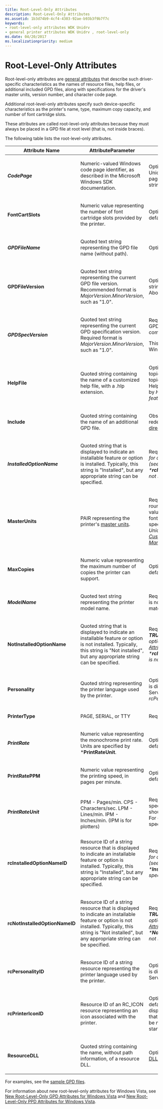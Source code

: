 ```yaml
---
title: Root-Level-Only Attributes
description: Root-Level-Only Attributes
ms.assetid: 1b3d74b9-4cf4-4303-92ae-b93b3f9b7f7c
keywords:
- root-level-only attributes WDK Unidrv
- general printer attributes WDK Unidrv , root-level-only
ms.date: 04/20/2017
ms.localizationpriority: medium
---
```


# Root-Level-Only Attributes





Root-level-only attributes are [general attributes](general-attributes.md) that describe such driver-specific characteristics as the names of resource files, help files, or additional included GPD files, along with specifications for the driver's master units, version number, and character code page.

Additional root-level-only attributes specify such device-specific characteristics as the printer's name, type, maximum copy capacity, and number of font cartridge slots.

These attributes are called root-level-only attributes because they must always be placed in a GPD file at root level (that is, not inside braces).

The following table lists the root-level-only attributes.

<table>
<colgroup>
<col width="33%" />
<col width="33%" />
<col width="33%" />
</colgroup>
<thead>
<tr class="header">
<th>Attribute Name</th>
<th>AttributeParameter</th>
<th>Comments</th>
</tr>
</thead>
<tbody>
<tr class="odd">
<td><p><em><strong>CodePage</strong></p></td>
<td><p>Numeric-valued Windows code page identifier, as described in the Microsoft Windows SDK documentation.</p></td>
<td><p>Optional. If not specified, Unicode is used. The code page is applied to all displayed strings.</p></td>
</tr>
<tr class="even">
<td><p></em><strong>FontCartSlots</strong></p></td>
<td><p>Numeric value representing the number of font cartridge slots provided by the printer.</p></td>
<td><p>Optional. If not specified, the default value is zero.</p></td>
</tr>
<tr class="odd">
<td><p><em><strong>GPDFileName</strong></p></td>
<td><p>Quoted text string representing the GPD file name (without path).</p></td>
<td><p>Optional.</p></td>
</tr>
<tr class="even">
<td><p></em><strong>GPDFileVersion</strong></p></td>
<td><p>Quoted text string representing the current GPD file version. Recommended format is <em>MajorVersion</em>.<em>MinorVersion</em>, such as &quot;1.0&quot;.</p></td>
<td><p>Optional. If specified, this string is displayed in Unidrv's About dialog box.</p></td>
</tr>
<tr class="odd">
<td><p><em><strong>GPDSpecVersion</strong></p></td>
<td><p>Quoted text string representing the current GPD specification version. Required format is <em>MajorVersion</em>.<em>MinorVersion</em>, such as &quot;1.0&quot;.</p></td>
<td><p>Required. Must be first entry in GPD file, before any comments.</p>
<p>This value must be &quot;1.0&quot; for Windows 2000.</p></td>
</tr>
<tr class="even">
<td><p></em><strong>HelpFile</strong></p></td>
<td><p>Quoted string containing the name of a customized help file, with a .hlp extension.</p></td>
<td><p>Optional. If included, it can add topics or overwrite existing topics in Unidrv's help file. Help file indexes are specified by <em>HelpIndex attributes for features and options.</p></td>
</tr>
<tr class="odd">
<td><p></em><strong>Include</strong></p></td>
<td><p>Quoted string containing the name of an additional GPD file.</p></td>
<td><p>Obsolete. This entry has been redefined as a <a href="preprocessor-directives.md" data-raw-source="[preprocessor directive](preprocessor-directives.md)">preprocessor directive</a>.</p></td>
</tr>
<tr class="even">
<td><p><em><strong>InstalledOptionName</strong></p></td>
<td><p>Quoted string that is displayed to indicate an installable feature or option is installed. Typically, this string is &quot;Installed&quot;, but any appropriate string can be specified.</p></td>
<td><p>Required if <em>Installable? is <strong>TRUE</strong> for any features or options (see <a href="feature-attributes.md" data-raw-source="[Feature Attributes](feature-attributes.md)">Feature Attributes</a>), and if *<strong>rcInstalledOptionNameID</strong> is not specified.</p></td>
</tr>
<tr class="odd">
<td><p></em><strong>MasterUnits</strong></p></td>
<td><p>PAIR representing the printer's <a href="master-units.md" data-raw-source="[master units](master-units.md)">master units</a>.</p></td>
<td><p>Required. To reduce potential round-off errors, use the same values for resolution units in font metrics data that you specify for <em><strong>MasterUnits</strong>. (See Unidrv Font Metrics in <a href="customized-font-management.md" data-raw-source="[Customized Font Management](customized-font-management.md)">Customized Font Management</a>.)</p></td>
</tr>
<tr class="even">
<td><p></em><strong>MaxCopies</strong></p></td>
<td><p>Numeric value representing the maximum number of copies the printer can support.</p></td>
<td><p>Optional. If not specified, the default value is 1.</p></td>
</tr>
<tr class="odd">
<td><p><em><strong>ModelName</strong></p></td>
<td><p>Quoted text string representing the printer model name.</p></td>
<td><p>Required if *<strong>rcModelNameID</strong> is not specified. String must match name in setup.inf.</p></td>
</tr>
<tr class="even">
<td><p></em><strong>NotInstalledOptionName</strong></p></td>
<td><p>Quoted string that is displayed to indicate an installable feature or option is not installed. Typically, this string is &quot;Not installed&quot;, but any appropriate string can be specified.</p></td>
<td><p>Required if <em><strong>Installable?</strong> is <strong>TRUE</strong> for any features or options (see <a href="feature-attributes.md" data-raw-source="[Feature Attributes](feature-attributes.md)">Feature Attributes</a>), and if *<strong>rcNotInstalledOptionNameID</strong> is not specified.</p></td>
</tr>
<tr class="odd">
<td><p></em><strong>Personality</strong></p></td>
<td><p>Quoted string representing the printer language used by the printer.</p></td>
<td><p>Optional. If specified, the string is displayed by Directory Services. Also see <em>rcPersonalityID.</p></td>
</tr>
<tr class="even">
<td><p></em><strong>PrinterType</strong></p></td>
<td><p>PAGE, SERIAL, or TTY</p></td>
<td><p>Required.</p></td>
</tr>
<tr class="odd">
<td><p><em><strong>PrintRate</strong></p></td>
<td><p>Numeric value representing the monochrome print rate. Units are specified by *<strong>PrintRateUnit</strong>.</p></td>
<td><p>Optional. If not specified, the default value is 0.</p></td>
</tr>
<tr class="even">
<td><p></em><strong>PrintRatePPM</strong></p></td>
<td><p>Numeric value representing the printing speed, in pages per minute.</p></td>
<td><p>Optional. If not specified, the default value is 0.</p></td>
</tr>
<tr class="odd">
<td><p><em><strong>PrintRateUnit</strong></p></td>
<td><p></p>
PPM - Pages/min.
CPS - Characters/sec.
LPM - Lines/min.
IPM - Inches/min. (IPM is for plotters)</td>
<td><p>Required if *<strong>PrintRate</strong> is specified. The specified unit should match the printer type. For example, PPM should be specified for page printers.</p></td>
</tr>
<tr class="even">
<td><p></em><strong>rcInstalledOptionNameID</strong></p></td>
<td><p>Resource ID of a string resource that is displayed to indicate an installable feature or option is installed. Typically, this string is &quot;Installed&quot;, but any appropriate string can be specified.</p></td>
<td><p>Required if <em>Installable? is <strong>TRUE</strong> for any features or options (see <a href="feature-attributes.md" data-raw-source="[Feature Attributes](feature-attributes.md)">Feature Attributes</a>), and if *<strong>InstalledOptionName</strong> is not specified.</p></td>
</tr>
<tr class="odd">
<td><p></em><strong>rcNotInstalledOptionNameID</strong></p></td>
<td><p>Resource ID of a string resource that is displayed to indicate an installable feature or option is not installed. Typically, this string is &quot;Not installed&quot;, but any appropriate string can be specified.</p></td>
<td><p>Required if <em><strong>Installable?</strong> is <strong>TRUE</strong> for any features or options (see <a href="feature-attributes.md" data-raw-source="[Feature Attributes](feature-attributes.md)">Feature Attributes</a>), and if *<strong>NotInstalledOptionName</strong> is not specified.</p></td>
</tr>
<tr class="even">
<td><p></em><strong>rcPersonalityID</strong></p></td>
<td><p>Resource ID of a string resource representing the printer language used by the printer.</p></td>
<td><p>Optional. If specified, the string is displayed by Directory Services. Also see <em>Personality.</p></td>
</tr>
<tr class="odd">
<td><p></em><strong>rcPrinterIconID</strong></p></td>
<td><p>Resource ID of an RC_ICON resource representing an icon associated with the printer.</p></td>
<td><p>Optional. If not specified, a default printer icon is displayed. It is recommended that all RC_ICON resource IDs be numbered contiguously starting with 1.</p></td>
</tr>
<tr class="even">
<td><p></em><strong>ResourceDLL</strong></p></td>
<td><p>Quoted string containing the name, without path information, of a resource DLL.</p></td>
<td><p>Optional. See <a href="using-resource-dlls-in-a-minidriver.md" data-raw-source="[Using Resource DLLs in a Minidriver](using-resource-dlls-in-a-minidriver.md)">Using Resource DLLs in a Minidriver</a>.</p></td>
</tr>
</tbody>
</table>

 

For examples, see the [sample GPD files](sample-gpd-files.md).

For information about new root-level-only attributes for Windows Vista, see [New Root-Level-Only GPD Attributes for Windows Vista](new-root-level-only-gpd-attributes-for-windows-vista.md) and [New Root-Level-Only PPD Attributes for Windows Vista](new-root-level-only-ppd-attributes-for-windows-vista.md).

 

 





